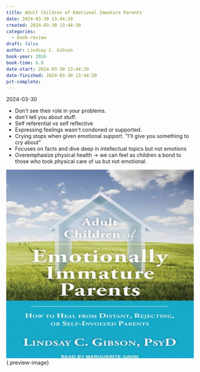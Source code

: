 ```yaml
---
title: Adult Children of Emotional Immature Parents
date: 2024-03-30 13:44:39
created: 2024-03-30 13:44:39
categories:
  - book-review
draft: false
author: Lindsay C. Gibson
book-year: 2016
book-time: 6.8
date-start: 2024-03-30 13:44:39
date-finished: 2024-03-30 13:44:39
pct-complete:
---
```


2024-03-30

- Don't see their role in your problems. 
- don't tell you about stuff. 
- Self referential vs self reflective 
- Expressing feelings wasn't condoned or supported. 
- Crying stops when given emotional support. "I'll give you something to cry about" 
- Focuses on facts and dive deep in intellectual topics but not emotions
- Overemphasize physical health → we can feel as children a bond to those who took physical care of us but not emotional. 


![](../img/book-adult-children-of-emotional-immature-parents.jpeg){.preview-image}
